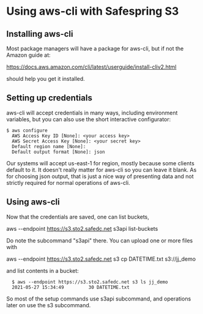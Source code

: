 # Using aws-cli with Safespring S3

## Installing aws-cli

Most package managers will have a package for aws-cli, but if not
the Amazon guide at:

  https://docs.aws.amazon.com/cli/latest/userguide/install-cliv2.html

should help you get it installed.

## Setting up credentials

aws-cli will accept credentials in many ways, including environment
variables, but you can also use the short interactive configurator:

```
$ aws configure
  AWS Access Key ID [None]: <your access key> 
  AWS Secret Access Key [None]: <your secret key>
  Default region name [None]:
  Default output format [None]: json
```

Our systems  will accept us-east-1  for region, mostly  because some
clients default to  it. It doesn't really matter for  aws-cli so you
can leave it blank. As for choosing json output, that is just a nice
way  of  presenting  data  and  not  strictly  required  for  normal
operations of aws-cli.

## Using aws-cli

Now that the credentials are saved, one can list buckets,

  aws --endpoint https://s3.sto2.safedc.net s3api list-buckets

Do note the subcommand "s3api" there. 
You can upload one or more files with

  aws --endpoint https://s3.sto2.safedc.net s3 cp DATETIME.txt s3://jj_demo

and list contents in a bucket:

```
  $ aws --endpoint https://s3.sto2.safedc.net s3 ls jj_demo                   
  2021-05-27 15:34:49         30 DATETIME.txt
```

So most of the setup commands use s3api subcommand, and operations
later on use the s3 subcommand.
